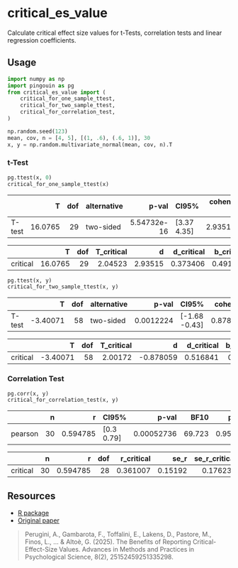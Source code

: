 # critical_es_value

Calculate critical effect size values for t-Tests, correlation tests and linear regression coefficients.

## Usage

```python
import numpy as np
import pingouin as pg
from critical_es_value import (
    critical_for_one_sample_ttest,
    critical_for_two_sample_ttest,
    critical_for_correlation_test,
)

np.random.seed(123)
mean, cov, n = [4, 5], [(1, .6), (.6, 1)], 30
x, y = np.random.multivariate_normal(mean, cov, n).T
```

### t-Test


```python
pg.ttest(x, 0)
critical_for_one_sample_ttest(x)
```

|        |       T |   dof | alternative   |       p-val | CI95%       |   cohen-d |      BF10 |   power |
|:-------|--------:|------:|:--------------|------------:|:------------|----------:|----------:|--------:|
| T-test | 16.0765 |    29 | two-sided     | 5.54732e-16 | [3.37 4.35] |   2.93515 | 1.031e+13 |     nan |

|          |       T |   dof |   T_critical |       d |   d_critical |   b_critical |       g |   g_critical |
|:---------|--------:|------:|-------------:|--------:|-------------:|-------------:|--------:|-------------:|
| critical | 16.0765 |    29 |      2.04523 | 2.93515 |     0.373406 |     0.491162 | 2.85847 |     0.363651 |

```python
pg.ttest(x, y)
critical_for_two_sample_ttest(x, y)
```

|        |        T |   dof | alternative   |     p-val | CI95%         |   cohen-d |   BF10 |    power |
|:-------|---------:|------:|:--------------|----------:|:--------------|----------:|-------:|---------:|
| T-test | -3.40071 |    58 | two-sided     | 0.0012224 | [-1.68 -0.43] |  0.878059 | 26.155 | 0.916807 |


|          |        T |   dof |   T_critical |         d |   d_critical |   b_critical |         g |   g_critical |
|:---------|---------:|------:|-------------:|----------:|-------------:|-------------:|----------:|-------------:|
| critical | -3.40071 |    58 |      2.00172 | -0.878059 |     0.516841 |      0.62077 | -0.866647 |     0.510124 |


### Correlation Test

```python
pg.corr(x, y)
critical_for_correlation_test(x, y)
```

|         |   n |        r | CI95%       |      p-val |   BF10 |    power |
|:--------|----:|---------:|:------------|-----------:|-------:|---------:|
| pearson |  30 | 0.594785 | [0.3  0.79] | 0.00052736 | 69.723 | 0.950373 |

|          |   n |        r |   dof |   r_critical |    se_r |   se_r_critical |
|:---------|----:|---------:|------:|-------------:|--------:|----------------:|
| critical |  30 | 0.594785 |    28 |     0.361007 | 0.15192 |        0.176238 |

## Resources

* [R package](https://psicostat.github.io/criticalESvalue/index.html)
* [Original paper](https://journals.sagepub.com/doi/10.1177/25152459251335298?icid=int.sj-full-text.similar-articles.5)
> Perugini, A., Gambarota, F., Toffalini, E., Lakens, D., Pastore, M., Finos, L., ... & Altoè, G. (2025). The Benefits of Reporting Critical-Effect-Size Values. Advances in Methods and Practices in Psychological Science, 8(2), 25152459251335298.

